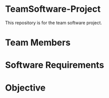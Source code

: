 # TeamSoftware-Project
This repository is for the team software project.

Team Members
=============






Software Requirements
======================







Objective
==========







